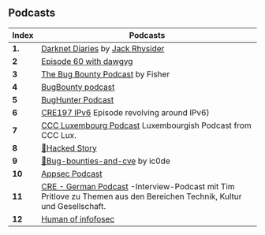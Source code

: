 ## Podcasts
Index | Podcasts
-- | ---
**1.** | [Darknet Diaries](https://darknetdiaries.com/) by [Jack Rhysider](https://twitter.com/jackrhysider)
**2** | [Episode 60 with dawgyg](https://darknetdiaries.com/episode/60/)
**3** |  [The Bug Bounty Podcast](https://open.spotify.com/show/3yTTlfXH1avrI3FsXZyCpv) by Fisher
**4** |  [BugBounty podcast](https://anchor.fm/bugbountypodcast/episodes/)
**5** | [BugHunter Podcast](https://anchor.fm/bughunter)
**6** | [CRE197 IPv6](https://cre.fm/cre197-ipv6) Episode revolving around IPv6)
**7** |  [CCC Luxembourg Podcast](http://wiki.c3l.lu/doku.php?id=projects:entr0py_encore) Luxembourgish Podcast from CCC Lux.
**8** | [🔖Hacked Story](https://open.spotify.com/show/21zZfOy7VCSIIWlJ64DElv?si=uQePe37MQA-piWO14fhwFg)
**9** | [🔖Bug-bounties-and-cve](https://soundcloud.com/ic0de/bug-bounties-and-cve) by ic0de
**10** | [Appsec Podcast](https://toppodcast.com/podcast_feeds/absolute-appsec/)
**11** | [CRE - German Podcast](https://cre.fm/) -Interview-Podcast mit Tim Pritlove zu Themen aus den Bereichen Technik, Kultur und Gesellschaft.
**12** | [Human of infofosec](https://soundcloud.com/humans-of-infosec/popular-tracks)
